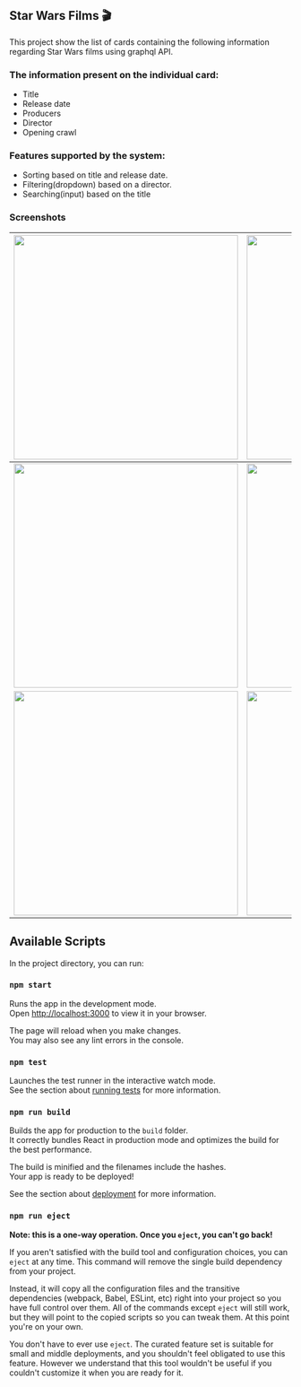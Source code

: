 ## Star Wars Films 🎬

This project show the list of cards containing the following information regarding Star Wars films using graphql API.

### The information present on the individual card:
- Title
- Release date
- Producers
- Director
- Opening crawl

### Features supported by the system:
- Sorting based on title and release date.
- Filtering(dropdown) based on a director.
- Searching(input) based on the title

### Screenshots
|<img src="https://user-images.githubusercontent.com/31235491/200208268-c55213a0-c8b6-4a01-97ff-ee5acb8d433c.png" width="400">|<img src="https://user-images.githubusercontent.com/31235491/200208299-d6c168e6-e851-4ce7-8554-64e9ffc7820c.png" width="400">|
|---|---|
|<img src="https://user-images.githubusercontent.com/31235491/200208312-3a4d3d86-b272-4ace-aa18-e1128e2b8bd8.png" width="400">|<img src="https://user-images.githubusercontent.com/31235491/200208336-2dc0669f-b292-4b71-b373-e1741da52976.png" width="400">|
|<img src="https://user-images.githubusercontent.com/31235491/200208917-0acad497-23c8-421a-bd08-dc6d1fa98e48.png" width="400">|<img src="https://user-images.githubusercontent.com/31235491/200208353-882881fc-3259-4898-a85d-102d0b6cc63c.png" width="400">|

## Available Scripts

In the project directory, you can run:

### `npm start`

Runs the app in the development mode.\
Open [http://localhost:3000](http://localhost:3000) to view it in your browser.

The page will reload when you make changes.\
You may also see any lint errors in the console.

### `npm test`

Launches the test runner in the interactive watch mode.\
See the section about [running tests](https://facebook.github.io/create-react-app/docs/running-tests) for more information.

### `npm run build`

Builds the app for production to the `build` folder.\
It correctly bundles React in production mode and optimizes the build for the best performance.

The build is minified and the filenames include the hashes.\
Your app is ready to be deployed!

See the section about [deployment](https://facebook.github.io/create-react-app/docs/deployment) for more information.

### `npm run eject`

**Note: this is a one-way operation. Once you `eject`, you can't go back!**

If you aren't satisfied with the build tool and configuration choices, you can `eject` at any time. This command will remove the single build dependency from your project.

Instead, it will copy all the configuration files and the transitive dependencies (webpack, Babel, ESLint, etc) right into your project so you have full control over them. All of the commands except `eject` will still work, but they will point to the copied scripts so you can tweak them. At this point you're on your own.

You don't have to ever use `eject`. The curated feature set is suitable for small and middle deployments, and you shouldn't feel obligated to use this feature. However we understand that this tool wouldn't be useful if you couldn't customize it when you are ready for it.
